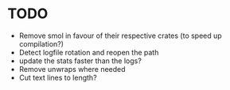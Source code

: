 # TODO

* Remove smol in favour of their respective crates (to speed up compilation?)
* Detect logfile rotation and reopen the path
* update the stats faster than the logs?
* Remove unwraps where needed
* Cut text lines to length?
